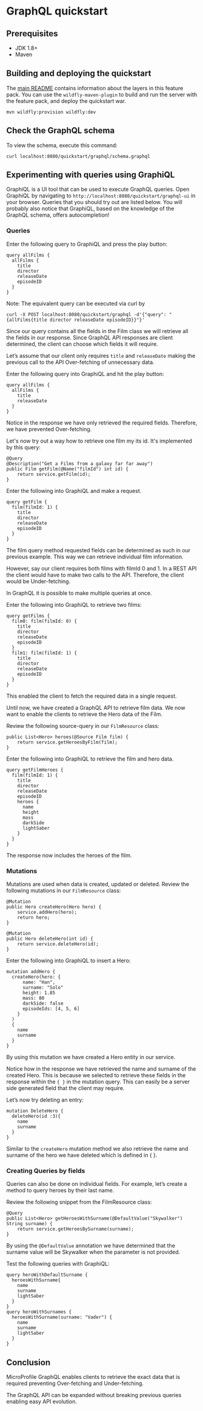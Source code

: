 # GraphQL quickstart 

## Prerequisites
- JDK 1.8+
- Maven


## Building and deploying the quickstart

The [main README](../README.md) contains information about the layers in this feature pack. You can use the `wildfly-maven-plugin` to build and run the server with the feature pack, and deploy the quickstart war.

```
mvn wildfly:provision wildfly:dev
```

## Check the GraphQL schema
To view the schema, execute this command:
```
curl localhost:8080/quickstart/graphql/schema.graphql
```                                                  

## Experimenting with queries using GraphiQL
GraphiQL is a UI tool that can be used to execute GraphQL queries. Open GraphiQL by navigating to 
`http://localhost:8080/quickstart/graphql-ui` in your browser. Queries that you should try out are listed below.
You will probably also notice that GraphiQL, based on the knowledge of the GraphQL schema, offers autocompletion!

### Queries
Enter the following query to GraphiQL and press the play button:

```
query allFilms {
  allFilms {
    title
    director
    releaseDate
    episodeID
  }
}   
```

Note: The equivalent query can be executed via curl by
```
curl -X POST localhost:8080/quickstart/graphql -d'{"query": "{allFilms{title director releaseDate episodeID}}"}'
```


Since our query contains all the fields in the Film class we will retrieve all the fields in our response. 
Since GraphQL API responses are client determined, the client can choose which fields it will require.

Let’s assume that our client only requires `title` and `releaseDate` making the previous call to the API 
Over-fetching of unnecessary data.

Enter the following query into GraphiQL and hit the play button:

```
query allFilms {
  allFilms {
    title
    releaseDate
  }
}  
```

Notice in the response we have only retrieved the required fields. Therefore, we have prevented Over-fetching.

Let's now try out a way how to retrieve one film my its id. It's implemented by this query:
```
@Query
@Description("Get a Films from a galaxy far far away")
public Film getFilm(@Name("filmId") int id) {
    return service.getFilm(id);
}                
```

Enter the following into GraphiQL and make a request.

```
query getFilm {
  film(filmId: 1) {
    title
    director
    releaseDate
    episodeID
  }
}  
```

The film query method requested fields can be determined as such in our previous example. 
This way we can retrieve individual film information.

However, say our client requires both films with filmId 0 and 1. In a REST API the client would have to make 
two calls to the API. Therefore, the client would be Under-fetching.

In GraphQL it is possible to make multiple queries at once.

Enter the following into GraphiQL to retrieve two films:
    
```    
query getFilms {
  film0: film(filmId: 0) {
    title
    director
    releaseDate
    episodeID
  }
  film1: film(filmId: 1) {
    title
    director
    releaseDate
    episodeID
  }
}    
```

This enabled the client to fetch the required data in a single request.

Until now, we have created a GraphQL API to retrieve film data. 
We now want to enable the clients to retrieve the Hero data of the Film.  

Review the following source-query in our `FilmResource` class:

```
public List<Hero> heroes(@Source Film film) { 
    return service.getHeroesByFilm(film);
}
```
Enter the following into GraphiQL to retrieve the film and hero data.

```
query getFilmHeroes {
  film(filmId: 1) {
    title
    director
    releaseDate
    episodeID
    heroes {
      name
      height
      mass
      darkSide
      lightSaber
    }
  }
}      
```

The response now includes the heroes of the film.

### Mutations

Mutations are used when data is created, updated or deleted.
Review the following mutations in our `FilmResource` class:

```
@Mutation
public Hero createHero(Hero hero) {
    service.addHero(hero);
    return hero;
}

@Mutation
public Hero deleteHero(int id) {
    return service.deleteHero(id);
}
```      

Enter the following into GraphiQL to insert a Hero:

```
mutation addHero {
  createHero(hero: {
      name: "Han",
      surname: "Solo"
      height: 1.85
      mass: 80
      darkSide: false
      episodeIds: [4, 5, 6]
  	}
  )
  {
    name
    surname
  }
}               
```

By using this mutation we have created a Hero entity in our service.

Notice how in the response we have retrieved the name and surname of the created Hero.
This is because we selected to retrieve these fields in the response within the `{ }` 
in the mutation query. This can easily be a server side generated field that the client may require.

Let’s now try deleting an entry:

```
mutation DeleteHero {
  deleteHero(id :3){
    name
    surname
  }
}    
```

Similar to the `createHero` mutation method we also retrieve the name and surname of the hero
we have deleted which is defined in { }.

### Creating Queries by fields

Queries can also be done on individual fields. For example, let’s create a method to 
query heroes by their last name.

Review the following snippet from the FilmResource class:

```
@Query
public List<Hero> getHeroesWithSurname(@DefaultValue("Skywalker") String surname) {
    return service.getHeroesBySurname(surname);
}  
```

By using the `@DefaultValue` annotation we have determined that the surname value 
will be Skywalker when the parameter is not provided.

Test the following queries with GraphiQL:

```
query heroWithDefaultSurname {
  heroesWithSurname{
    name
    surname
    lightSaber
  }
}
query heroWithSurnames {
  heroesWithSurname(surname: "Vader") {
    name
    surname
    lightSaber
  }
}       
```

## Conclusion
MicroProfile GraphQL enables clients to retrieve the exact data that is required preventing 
Over-fetching and Under-fetching.

The GraphQL API can be expanded without breaking previous queries enabling easy API evolution.




